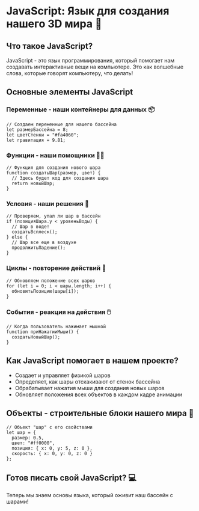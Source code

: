 # JavaScript: Язык для создания нашего 3D мира 🧩

## Что такое JavaScript?

JavaScript - это язык программирования, который помогает нам создавать интерактивные вещи на компьютере. Это как волшебные слова, которые говорят компьютеру, что делать!

## Основные элементы JavaScript

### Переменные - наши контейнеры для данных 📦

```
// Создаем переменные для нашего бассейна
let размерБассейна = 8;
let цветСтенки = "#fa4060";
let гравитация = 9.81;
```

### Функции - наши помощники 🧙‍♂️

```
// Функция для создания нового шара
function создатьШар(размер, цвет) {
  // Здесь будет код для создания шара
  return новыйШар;
}
```

### Условия - наши решения 🤔

```
// Проверяем, упал ли шар в бассейн
if (позицияШара.y < уровеньВоды) {
  // Шар в воде!
  создатьВсплеск();
} else {
  // Шар все еще в воздухе
  продолжитьПадение();
}
```

### Циклы - повторение действий 🔄

```
// Обновляем положение всех шаров
for (let i = 0; i < шары.length; i++) {
  обновитьПозицию(шары[i]);
}
```

### События - реакция на действия 🖱️

```
// Когда пользователь нажимает мышкой
function приНажатииМыши() {
  создатьНовыйШар();
}
```

## Как JavaScript помогает в нашем проекте?

- Создает и управляет физикой шаров
- Определяет, как шары отскакивают от стенок бассейна
- Обрабатывает нажатия мыши для создания новых шаров
- Обновляет положения всех объектов в каждом кадре анимации

## Объекты - строительные блоки нашего мира 🧱

```
// Объект "шар" с его свойствами
let шар = {
  размер: 0.5,
  цвет: "#ff0000",
  позиция: { x: 0, y: 5, z: 0 },
  скорость: { x: 0, y: 0, z: 0 }
};
```

## Готов писать свой JavaScript? 💻

Теперь мы знаем основы языка, который оживит наш бассейн с шарами!